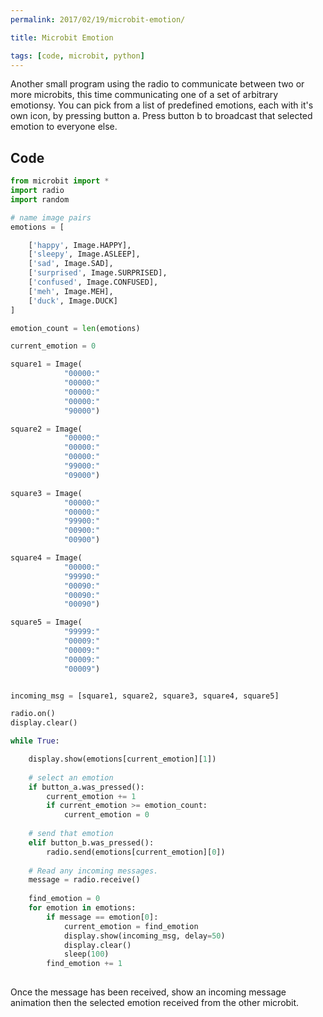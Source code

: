 ```yaml
---
permalink: 2017/02/19/microbit-emotion/

title: Microbit Emotion

tags: [code, microbit, python]
---
```


Another small program using the radio to communicate between two or more microbits, this time communicating one of a set of arbitrary emotionsy. You can pick from a list of predefined 
emotions, each with it's own icon, by pressing button a. Press button b to broadcast that selected emotion to everyone else.

## Code

```python
from microbit import *
import radio
import random

# name image pairs
emotions = [

    ['happy', Image.HAPPY],
    ['sleepy', Image.ASLEEP],
    ['sad', Image.SAD],
    ['surprised', Image.SURPRISED],
    ['confused', Image.CONFUSED],
    ['meh', Image.MEH],
    ['duck', Image.DUCK]
]

emotion_count = len(emotions)

current_emotion = 0

square1 = Image(
            "00000:"
            "00000:"
            "00000:"
            "00000:"
            "90000")

square2 = Image(
            "00000:"
            "00000:"
            "00000:"
            "99000:"
            "09000")

square3 = Image(
            "00000:"
            "00000:"
            "99900:"
            "00900:"
            "00900")

square4 = Image(
            "00000:"
            "99990:"
            "00090:"
            "00090:"
            "00090")

square5 = Image(
            "99999:"
            "00009:"
            "00009:"
            "00009:"
            "00009")


incoming_msg = [square1, square2, square3, square4, square5]

radio.on()
display.clear()

while True:

    display.show(emotions[current_emotion][1])
    
    # select an emotion
    if button_a.was_pressed():
        current_emotion += 1
        if current_emotion >= emotion_count:
            current_emotion = 0
            
    # send that emotion
    elif button_b.was_pressed():
        radio.send(emotions[current_emotion][0])
        
    # Read any incoming messages.
    message = radio.receive()
    
    find_emotion = 0
    for emotion in emotions:
        if message == emotion[0]:
            current_emotion = find_emotion
            display.show(incoming_msg, delay=50)
            display.clear()
            sleep(100)
        find_emotion += 1        
         
```

Once the message has been received, show an incoming message animation then the selected emotion received from the other microbit.

